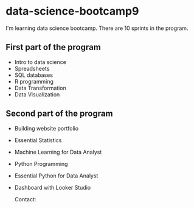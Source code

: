 # data-science-bootcamp9

I'm learning data science bootcamp. There are 10 sprints in the program.

## First part of the program

- Intro to data science
- Spreadsheets
- SQL databases
- R programming
- Data Transformation
- Data Visualization

## Second part of the program

- Building website portfolio
- Essential Statistics
- Machine Learning for Data Analyst
- Python Programming
- Essential Python for Data Analyst
- Dashboard with Looker Studio

  Contact: 
